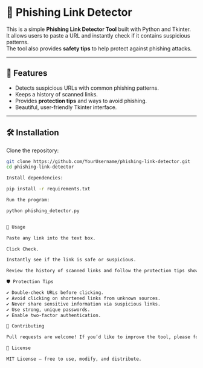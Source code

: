 # 🔐 Phishing Link Detector

This is a simple **Phishing Link Detector Tool** built with Python and Tkinter.  
It allows users to paste a URL and instantly check if it contains suspicious patterns.  
The tool also provides **safety tips** to help protect against phishing attacks.  

---

## 🚀 Features
- Detects suspicious URLs with common phishing patterns.  
- Keeps a history of scanned links.  
- Provides **protection tips** and ways to avoid phishing.  
- Beautiful, user-friendly Tkinter interface.   

---

## 🛠️ Installation

Clone the repository:
```bash
git clone https://github.com/YourUsername/phishing-link-detector.git
cd phishing-link-detector

Install dependencies:

pip install -r requirements.txt

Run the program:

python phishing_detector.py


📖 Usage

Paste any link into the text box.

Click Check.

Instantly see if the link is safe or suspicious.

Review the history of scanned links and follow the protection tips shown.

🛡️ Protection Tips

✔ Double-check URLs before clicking.
✔ Avoid clicking on shortened links from unknown sources.
✔ Never share sensitive information via suspicious links.
✔ Use strong, unique passwords.
✔ Enable two-factor authentication.

🤝 Contributing

Pull requests are welcome! If you’d like to improve the tool, please fork the repo and submit a PR.

📜 License

MIT License – free to use, modify, and distribute.
